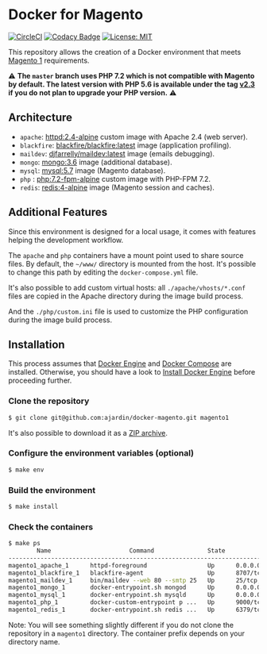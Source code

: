 # Docker for Magento
[![CircleCI](https://circleci.com/gh/ajardin/docker-magento/tree/master.svg?style=svg)](https://circleci.com/gh/ajardin/docker-magento/tree/master)
[![Codacy Badge](https://api.codacy.com/project/badge/Grade/18bac8535a8c4e5fb5754d6cb7853a75)](https://www.codacy.com/app/ajardin/docker-magento?utm_source=github.com&amp;utm_medium=referral&amp;utm_content=ajardin/docker-magento&amp;utm_campaign=Badge_Grade)
[![License: MIT](https://img.shields.io/badge/License-MIT-blue.svg)](https://opensource.org/licenses/MIT)

This repository allows the creation of a Docker environment that meets
[Magento 1](http://devdocs.magento.com/guides/m1x/system-requirements.html) requirements.

:warning: **The `master` branch uses PHP 7.2 which is not compatible with Magento by default. The latest version with
PHP 5.6 is available under the tag [v2.3](https://github.com/ajardin/docker-magento/releases/tag/v2.3) if you do not
plan to upgrade your PHP version.** :warning:

## Architecture
* `apache`: [httpd:2.4-alpine](https://github.com/ajardin/docker-magento/blob/master/apache/Dockerfile) custom image with Apache 2.4 (web server).
* `blackfire`: [blackfire/blackfire:latest](https://hub.docker.com/r/blackfire/blackfire/) image (application profiling).
* `maildev`: [djfarrelly/maildev:latest](https://hub.docker.com/r/djfarrelly/maildev/) image (emails debugging).
* `mongo`: [mongo:3.6](https://store.docker.com/images/mongo) image (additional database).
* `mysql`: [mysql:5.7](https://store.docker.com/images/mysql) image (Magento database).
* `php` : [php:7.2-fpm-alpine](https://github.com/ajardin/docker-magento/blob/master/php/Dockerfile) custom image with PHP-FPM 7.2.
* `redis`: [redis:4-alpine](https://store.docker.com/images/redis) image (Magento session and caches).

## Additional Features
Since this environment is designed for a local usage, it comes with features helping the development workflow.

The `apache` and `php` containers have a mount point used to share source files.
By default, the `~/www/` directory is mounted from the host. It's possible to change this path by editing
the `docker-compose.yml` file.

It's also possible to add custom virtual hosts: all `./apache/vhosts/*.conf` files are copied in the Apache directory
during the image build process.

And the `./php/custom.ini` file is used to customize the PHP configuration during the image build process. 

## Installation
This process assumes that [Docker Engine](https://www.docker.com/docker-engine)
and [Docker Compose](https://docs.docker.com/compose/) are installed.
Otherwise, you should have a look to [Install Docker Engine](https://docs.docker.com/engine/installation/)
before proceeding further.

### Clone the repository
```bash
$ git clone git@github.com:ajardin/docker-magento.git magento1
```
It's also possible to download it as a [ZIP archive](https://github.com/ajardin/docker-magento/archive/master.zip).

### Configure the environment variables (optional)
```bash
$ make env
```

### Build the environment
```bash
$ make install
```

### Check the containers
```bash
$ make ps
        Name                      Command               State              Ports
--------------------------------------------------------------------------------------------
magento1_apache_1      httpd-foreground                 Up      0.0.0.0:443->443/tcp, 80/tcp
magento1_blackfire_1   blackfire-agent                  Up      8707/tcp
magento1_maildev_1     bin/maildev --web 80 --smtp 25   Up      25/tcp, 0.0.0.0:1080->80/tcp
magento1_mongo_1       docker-entrypoint.sh mongod      Up      0.0.0.0:27017->27017/tcp
magento1_mysql_1       docker-entrypoint.sh mysqld      Up      0.0.0.0:3306->3306/tcp
magento1_php_1         docker-custom-entrypoint p ...   Up      9000/tcp
magento1_redis_1       docker-entrypoint.sh redis ...   Up      6379/tcp
```
Note: You will see something slightly different if you do not clone the repository in a `magento1` directory.
The container prefix depends on your directory name.

